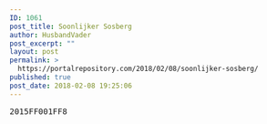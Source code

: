```yaml
---
ID: 1061
post_title: Soonlijker Sosberg
author: HusbandVader
post_excerpt: ""
layout: post
permalink: >
  https://portalrepository.com/2018/02/08/soonlijker-sosberg/
published: true
post_date: 2018-02-08 19:25:06
---
```

<pre>2015FF001FF8</pre>